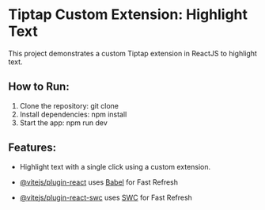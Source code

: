 # Tiptap Custom Extension: Highlight Text

This project demonstrates a custom Tiptap extension in ReactJS to highlight text.

## How to Run:
1. Clone the repository: git clone <repo-link>
2. Install dependencies: npm install
3. Start the app: npm run dev
  
## Features:
- Highlight text with a single click using a custom extension.




- [@vitejs/plugin-react](https://github.com/vitejs/vite-plugin-react/blob/main/packages/plugin-react/README.md) uses [Babel](https://babeljs.io/) for Fast Refresh
- [@vitejs/plugin-react-swc](https://github.com/vitejs/vite-plugin-react-swc) uses [SWC](https://swc.rs/) for Fast Refresh
